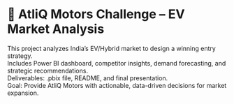 # 🚗 AtliQ Motors Challenge – EV Market Analysis

This project analyzes India’s EV/Hybrid market to design a winning entry strategy.  
Includes Power BI dashboard, competitor insights, demand forecasting, and strategic recommendations.  
Deliverables: .pbix file, README, and final presentation.  
Goal: Provide AtliQ Motors with actionable, data-driven decisions for market expansion.
